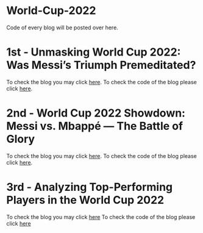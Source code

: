 # World-Cup-2022
Code of every blog will be posted over here.

# 1st - Unmasking World Cup 2022: Was Messi’s Triumph Premeditated?
To check the blog you may click [here](https://medium.com/@furkandanisman/unmasking-world-cup-2022-c87e6acd4206). 
To check the code of the blog please click [here](https://github.com/FurkanDanisman/World-Cup-2022/blob/main/Blog_1/Blog_1_Code.R).

# 2nd - World Cup 2022 Showdown: Messi vs. Mbappé — The Battle of Glory
To check the blog you may click [here](https://medium.com/@furkandanisman/world-cup-2022-showdown-messi-vs-mbapp%C3%A9-the-battle-of-glory-6ebbbb80c640). 
To check the code of the blog please click [here](https://github.com/FurkanDanisman/World-Cup-2022/blob/main/Blog_2/Blog_2_Code.R).

# 3rd - Analyzing Top-Performing Players in the World Cup 2022
To check the blog you may click [here](https://medium.com/@furkandanisman/analyzing-top-performing-players-in-the-world-cup-2022-980476e3a963)
To check the code of the blog please click [here](https://github.com/FurkanDanisman/World-Cup-2022/blob/main/Blog_3/Blog3)
